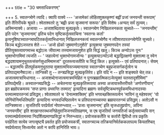 +++
title = "30 चमसाधिकरणम्"

+++
5. स्वातन्त्र्येणे त्यादि। क्वापि वाक्ये --- 'अजामेकां लोहितशुक्लकृष्णां बह्वीं प्रजां जनयन्ती सरूपाम्' इति तैत्तिरीयके श्रूयते। श्वेताश्वतरे तु 'बह्वीः प्रजा सृजमानां सरूपाः' इति विशेषः।अन्यत् सर्वं तुल्यम्। अस्मिन्वाक्ये। अजायाः -- अजाशब्दिताया मूलप्रकृतेः। स्वातन्त्र्येण निखिलजनकता सूच्यते--- 'जनयन्तीम्' इति पदेन 'सृजमानाम्' इतिच पदेन सृष्टिकर्तृत्ववाचिना 'स्वतन्त्रः कर्ता' इत्यनुशिष्टस्वातन्त्र्यघटितकर्तृत्वाभिधानात् निखिलजनकत्वं स्वातन्त्र्येणैव न त्वीश्वरपारतन्त्र्येणेति सूच्यते। किञ्च बद्धोऽजस्तत्र शेते --- 'अजो ह्येको जुषमाणोऽनुशेते' इत्युक्त्या जुषमाणपदेन तस्यां प्रीतियुक्तत्वावगमाच्च बद्धोऽजः जीवात्मा तस्यामजायनुशेत इति सिद्धं खलु। किञ्च अन्योऽजः पुनः" भुक्तभोगामिमां त्यजति -- ' जहात्येनां भुक्तभोगामजोन्यः ' इत्युक्त्याऽन्योऽजो बद्धाद्विलक्षणो मुक्तात्मा तु स्वेन बद्धदशायामनुभूततत्संसर्गसुधामिमामजां" दूरतस्त्यजतीति च सिद्धं किल। इत्युक्तेः-- एवं प्रतिपादनात्। सेयम् -- बद्धात्मभिः प्रीतपूर्वकमनुभूततया मुक्तात्मभिस्त्ज्यमानतया स्वातन्त्र्येण बहुप्रजासर्गकर्तृत्वेन च प्रतिपाद्यमानैषाऽजा। तान्त्रिकी तु -- तन्त्रप्रसिद्धा मूलप्रकृतिरेव। इति यदि न -- इति शङ्क्यते चेत् तन्न। अजात्वमात्राभिधानात् -- अजाशब्देनाजात्वमात्रमभिहितं न पुनरब्रह्मात्मिकाऽजेत्युक्तं यतस्तादृशीमिमां" प्रतिपद्येमहि। अस्वातन्त्र्यप्रसिद्धेः -- अचेतनाया मूलप्रकृतिरूपाया अस्या अजायास्तैत्तरीयते 'अणोरणीयान्' इत ब्रह्मोपक्रमस्य 'सप्त प्राणाः प्रभवन्ति तस्मात्' इत्यादिना ब्रह्मणः सर्वसृष्टिकथनपूर्वकमभिधानादस्याः परमात्मपारतन्त्र्यं प्रसिद्धम्। श्वेताश्वतरे च 'देनात्मशक्तिम्' इति भगवच्छक्तिरूपत्वेन 'मायिनं तु महेश्वरम्' 'यो योनिंयोनिमधितिष्ठति' इत्यादिना भगवदधिष्ठितत्वेन च प्रतिपादनाच्चास्या ब्रह्मपारतन्त्र्यं प्रसिद्धम्। अतोऽसौ न तान्त्रिक्यजा। सृजतिरपि परप्रेर्यतां नोपरुन्ध्यात् -- 'प्रजाः सृजमानाम्' इति सृजधातुप्रयोगः, अपिना 'जनयन्तीम्' इति शाखान्तरस्थजनिहेतुवाजिजनयतिग्रहणम्, स एष सृजतिर्वा जनयतिर्जा कर्तृत्ववाच्यपि सन् परमात्मप्रेर्यतामस्या निदर्शितप्रमाणप्रसिद्धां न निरुन्ध्यात्। प्रयोजककर्तेति च कर्तारौ द्विविधौ तत्र प्रकृतिः परप्रेरिता सत्येव जगत्सृष्ट्यै प्रवर्तत इति प्रयोजयकर्त्री, स्वातन्त्र्यञ्च तत्क्रियानिर्वर्तककलापल्य कियतश्चित् स्वप्रेर्यत्वात् सिध्यत्येव अतो न कापि हानिरिति भावः॥